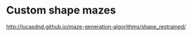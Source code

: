 Custom shape mazes
==================

http://lucasdnd.github.io/maze-generation-algorithms/shape_restrained/
